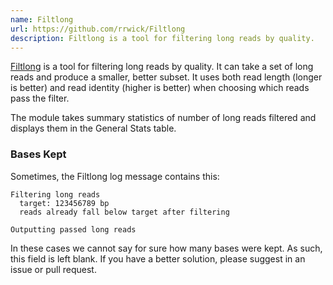 ```yaml
---
name: Filtlong
url: https://github.com/rrwick/Filtlong
description: Filtlong is a tool for filtering long reads by quality.
---
```


[Filtlong](https://github.com/rrwick/Filtlong) is a tool for filtering long reads by quality.
It can take a set of long reads and produce a smaller, better subset. It uses both read length (longer is better) and read identity (higher is better) when choosing which reads pass the filter.

The module takes summary statistics of number of long reads filtered and displays them in the General Stats table.

### Bases Kept

Sometimes, the Filtlong log message contains this:

```
Filtering long reads
  target: 123456789 bp
  reads already fall below target after filtering

Outputting passed long reads
```

In these cases we cannot say for sure how many bases were kept. As such, this field is left blank.
If you have a better solution, please suggest in an issue or pull request.

